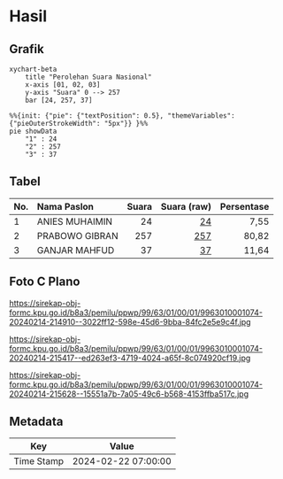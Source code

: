 # Hasil

## Grafik

```mermaid
xychart-beta
    title "Perolehan Suara Nasional"
    x-axis [01, 02, 03]
    y-axis "Suara" 0 --> 257
    bar [24, 257, 37]
```

```mermaid
%%{init: {"pie": {"textPosition": 0.5}, "themeVariables": {"pieOuterStrokeWidth": "5px"}} }%%
pie showData
    "1" : 24
    "2" : 257
    "3" : 37
```

## Tabel

| No. | Nama Paslon    | Suara | Suara (raw) | Persentase |
|:--- |:-------------- | -----:| -----------:| ----------:|
| 1   | ANIES MUHAIMIN | 24    | [24][p-1]   | 7,55       |
| 2   | PRABOWO GIBRAN | 257   | [257][p-2]  | 80,82      |
| 3   | GANJAR MAHFUD  | 37    | [37][p-3]   | 11,64      |


[p-1]: https://github.com/gigit-pemilu/pemilu-2024/blob/main/pilpres/hitung-suara/sub/99-luar-negeri/sub/63-kuching-malaysia/sub/01-kuching-malaysia/sub/0001-kuching-malaysia/sub/074-ksk-069/sub/paslon-1.txt
[p-2]: https://github.com/gigit-pemilu/pemilu-2024/blob/main/pilpres/hitung-suara/sub/99-luar-negeri/sub/63-kuching-malaysia/sub/01-kuching-malaysia/sub/0001-kuching-malaysia/sub/074-ksk-069/sub/paslon-2.txt
[p-3]: https://github.com/gigit-pemilu/pemilu-2024/blob/main/pilpres/hitung-suara/sub/99-luar-negeri/sub/63-kuching-malaysia/sub/01-kuching-malaysia/sub/0001-kuching-malaysia/sub/074-ksk-069/sub/paslon-3.txt

## Foto C Plano

https://sirekap-obj-formc.kpu.go.id/b8a3/pemilu/ppwp/99/63/01/00/01/9963010001074-20240214-214910--3022ff12-598e-45d6-9bba-84fc2e5e9c4f.jpg

https://sirekap-obj-formc.kpu.go.id/b8a3/pemilu/ppwp/99/63/01/00/01/9963010001074-20240214-215417--ed263ef3-4719-4024-a65f-8c074920cf19.jpg

https://sirekap-obj-formc.kpu.go.id/b8a3/pemilu/ppwp/99/63/01/00/01/9963010001074-20240214-215628--15551a7b-7a05-49c6-b568-4153ffba517c.jpg


## Metadata

| Key        | Value               |
| ---------- | ------------------- |
| Time Stamp | 2024-02-22 07:00:00 |



